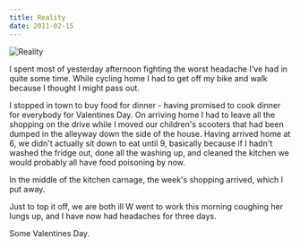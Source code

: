 ```yaml
---
title: Reality
date: 2011-02-15
---
```


![Reality](https://source.unsplash.com/FHnnjk1Yj7Y/1600x900)

I spent most of yesterday afternoon fighting the worst headache I've had in quite some time. While cycling home I had to get off my bike and walk because I thought I might pass out.

I stopped in town to buy food for dinner - having promised to cook dinner for everybody for Valentines Day. On arriving home I had to leave all the shopping on the drive while I moved our children's scooters that had been dumped in the alleyway down the side of the house. Having arrived home at 6, we didn't actually sit down to eat until 9, basically because if I hadn't washed the fridge out, done all the washing up, and cleaned the kitchen we would probably all have food poisoning by now.

In the middle of the kitchen carnage, the week's shopping arrived, which I put away.

Just to top it off, we are both ill W went to work this morning coughing her lungs up, and I have now had headaches for three days.

Some Valentines Day.